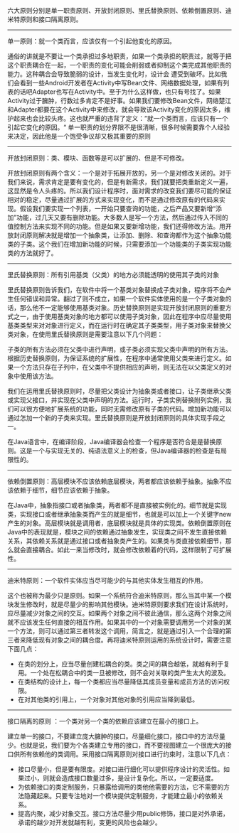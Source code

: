 六大原则分别是单一职责原则、开放封闭原则、里氏替换原则、依赖倒置原则、迪米特原则和接口隔离原则。


---
单一原则：就一个类而言，应该仅有一个引起他变化的原因。

通俗的讲就是不要让一个类承担过多地职责，如果一个类承担的职责过，就等于把这个职责耦合在一起，一个职责的变化可能会削弱或者抑制这个类完成其他职责的能力。这种耦合会导致脆弱的设计，当发生变化时，设计会 遭受到破坏。比如我们会看到一些Android开发者在Activity中写Bean文件、网络数据处理，如果有列表的话吧Adapter也写在Activity中。至于为什么这样做，也只有号找了。如果Activity过于臃肿，行数过多肯定不是好事。如果我们要修改Bean文件，网络楚江和Adapter都要在这个Activity中来修改，就会导致该Activity变化的原因太多，维护起来也会比较头疼。这也就严重的违背了定义：”就一个类而言，应该只有一个引起它变化的原因。“ 单一职责的划分界限不是很清晰，很多时候需要靠个人经验来决定，因此他是一个饱受争议却又极其重要的原则


---
开放封闭原则：类、模块、函数等是可以扩展的、但是不可修改。

开放封闭原则有两个含义：一个是对于拓展开放的，另一个是对修改关闭的。对于我们来说，需求肯定是要有变化的，但是有新需求，我们就要把类重新定义一遍，这显然是令人头疼的。所以我们设计程序时，面对需求的改变我们要尽可能的保证相对的稳定，尽量通过扩展的方式来实现变化，而不是通过修改原有的代码来实现。假设我们要实现一个列表，一开始只要查询的功能，之后产品又要新增“添加”功能，过几天又要有删除功能。大多数人是写一个方法，然后通过传入不同的值控制方法来实现不同的功能。但是如果又要新增功能，我们还得修改方法。用开放封闭原则解决就是增加一个抽象类，让添加、删除、和查询都作为这个抽象功能类的子类。这个我们在增加新功能的时候，只需要添加一个功能类的子类实现功能类的方法就好了。


---
里氏替换原则：所有引用基类（父类）的地方必须能透明的使用其子类的对象

里氏替换原则告诉我们，在软件中将一个基类对象替换成子类对象，程序将不会产生任何错误和异常。翻过了则不成立，如果一个软件实体使用的是一个子类对象的话，那么他不一定能够使用基类对象。历史替换原则是实现开放封闭原则的重要方式之一，由于使用基类对象的地方都可以使用子类对象，因此在程序中应尽量使用基类类型来对对象进行定义，而在运行时在确定其子类类型，用子类对象来替换父类对象，在使用里氏替换原则是需要注意以下几个问题：

子类的所有方法必须在父类中进行声明，或子类必须实现父类中声明的所有方法。根据历史替换原则，为保证系统的扩展性，在程序中通常使用父类来进行定义。如果一个方法只存在子列中，在父类中不提供相应的声明，则无法在以父类定义的对象中使用该方法。


我们在运用里氏替换原则时，尽量把父类设计为抽象类或者接口，让子类继承父类或实现父接口，并实现在父类中声明的方法。运行时，子类实例替换附列实例，我们可以很方便地扩展系统的功能，同时无需修改原有子类的代码。增加新功能可以通过怎加一个新的子类来实现。里氏替换原则是开放封闭原则的具体实现手段之一。

在Java语言中，在编译阶段，Java编译器会检查一个程序是否符合是是替换原则。这是一个与实现无关的、纯语法意义上的检查，但Java编译器的检查是有局限性的。


---

依赖倒置原则：高层模块不应该依赖底层模块，两者都应该依赖于抽象。抽象不应该依赖于细节，细节应该依赖于抽象。

在Java中，抽象指接口或者抽象类，两者都不是直接被实例化的。细节就是实现类，实现接口或者继承抽象类而产生的就是细节，也就是可以加上一个关键字new产生的对象。高层模块就是调用者，底层模块就是具体的实现类。依赖倒置原则在Java中的表现就是，模块之间的依赖通过抽象发生，实现类之间不发生直接依赖关系，其依赖关系就是通过接口或者抽象类产生的。如果类与类直接依赖细节，那么就会直接耦合。如此一来当修改时，就会修改依赖着的代码，这样限制了可扩展性。


---
迪米特原则：一个软件实体应当尽可能少的与其他实体发生相互的作用。

这个也被称为最少只是原则。如果一个系统符合迪米特原则，那么当其中某一个模块发生修改时，就是尽量少的影响其他模块。迪米特原则要求我们在设计系统时，应尽量减少对象之间的交互。如果两个对象之间不彼此通信，那么这两个对象之间就不应该发生任何直接的相互作用。如果其中的一个对象需要调用另一个对象的某一个方法，则可以通过第三者转发这个调用，简言之，就是通过引入一个合理的第三者来降低现有对象之间的耦合度。再将迪米特原则运用的系统设计时，需要注意下面几点：
- 在类的划分上，应当尽量创建松耦合的类。类之间的耦合越低，就越有利于复用。一个处在松耦合中的类一旦被修改，则不会对关联的类产生太大的波及。
- 在类结构的设计上，每一个类都应当尽量降低其成员变量和成员方法的访问权限。
- 在对其他类的引用上，一个对象对其他对象的引用应当降到最低。


---
接口隔离的原则 ：一个类对另一个类的依赖应该建立在最小的接口上。

建立单一的接口，不要建立庞大臃肿的接口。尽量细化接口，接口中的方法尽量少。也就是说，我们要为个各类建立专用的接口，而不要视图建立一个很庞大的接口供所有依赖他的类调用。采用接口隔离原则对接口进行约束时，注意以下几点：
- 接口尽量小，但是要有限度。对接口进行细化可以提供程序设计的灵活性。如果过小，则就会造成接口数量过多，是设计复杂化。所以，一定要适度。
- 为依赖接口的类定制服务，只暴露给调用的类他他需要的方法，它不需要的方法隐藏起来。只要专注地对一个模块提供定制服务，才能建立最小的依赖关系。
- 提高内聚，减少对象交互。接口方法尽量少用public修饰，接口是对外承诺，承诺的越少对开发就越有利，变更的风险也会越少。
